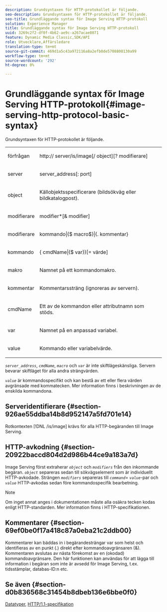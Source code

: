 ```yaml
---
description: Grundsyntaxen för HTTP-protokollet är följande.
seo-description: Grundsyntaxen för HTTP-protokollet är följande.
seo-title: Grundläggande syntax för Image Serving HTTP-protokoll
solution: Experience Manager
title: Grundläggande syntax för Image Serving HTTP-protokoll
uuid: 3269c2f2-df0f-4b62-ae9c-a267acae8071
feature: Dynamic Media Classic,SDK/API
role: Utvecklare,Affärsledare
translation-type: tm+mt
source-git-commit: 469d1a5c43a972116a8a2efb0de5708800130a99
workflow-type: tm+mt
source-wordcount: '292'
ht-degree: 0%

---
```



# Grundläggande syntax för Image Serving HTTP-protokoll{#image-serving-http-protocol-basic-syntax}

Grundsyntaxen för HTTP-protokollet är följande.

<table id="simpletable_854C20D4C42247B99D9F123543C17E7C"> 
 <tr class="strow"> 
  <td class="stentry"> <p><span class="codeph"> <span class="varname"> förfrågan</span> </span> </p> </td> 
  <td class="stentry"> <p> <span class="filepath">http://<span class="varname"> server</span>/is/image[/<span class="varname"> object</span>][?<span class="varname"> modifierare</span>]</span> </p> </td> 
 </tr> 
 <tr class="strow"> 
  <td class="stentry"> <p><span class="codeph"> <span class="varname"> server  </span> </span> </p></td> 
  <td class="stentry"> <p> <span class="codeph"> <span class="varname"> server_address</span>[:<span class="varname"> port</span>]</span> </p> </td> 
 </tr> 
 <tr class="strow"> 
  <td class="stentry"> <p><span class="codeph"> <span class="varname"> object</span> </span> </p></td> 
  <td class="stentry"> <p>Källobjektsspecificerare (bildsökväg eller bildkatalogpost). </p> </td> 
 </tr> 
 <tr class="strow"> 
  <td class="stentry"> <p><span class="codeph"> <span class="varname"> modifierare</span> </span> </p></td> 
  <td class="stentry"> <p><span class="codeph"> <span class="varname"> modifier</span>*[&amp;<span class="varname"> modifier</span>]</span> </p> </td> 
 </tr> 
 <tr class="strow"> 
  <td class="stentry"> <p><span class="codeph"> <span class="varname"> modifierare</span> </span> </p></td> 
  <td class="stentry"> <p><span class="codeph">kommando|{$<span class="varname"> macro</span>$}|{.<span class="varname"> kommentar</span>}</span> </p></td> 
 </tr> 
 <tr class="strow"> 
  <td class="stentry"> <p><span class="codeph"> <span class="varname"> kommando</span> </span> </p> </td> 
  <td class="stentry"> <p>{<span class="varname"> cmdName</span>|{$<span class="varname"> var</span>}}[=<span class="varname"> värde</span>] </p></td> 
 </tr> 
 <tr class="strow"> 
  <td class="stentry"> <p><span class="codeph"> <span class="varname"> makro</span> </span> </p> </td> 
  <td class="stentry"> <p>Namnet på ett kommandomakro. </p></td> 
 </tr> 
 <tr class="strow"> 
  <td class="stentry"> <p><span class="codeph"> <span class="varname"> kommentar</span> </span> </p></td> 
  <td class="stentry"> <p>Kommentarssträng (ignoreras av servern). </p></td> 
 </tr> 
 <tr class="strow"> 
  <td class="stentry"> <p><span class="codeph"> <span class="varname"> cmdName</span> </span> </p></td> 
  <td class="stentry"> <p>Ett av de kommandon eller attributnamn som stöds. </p></td> 
 </tr> 
 <tr class="strow"> 
  <td class="stentry"> <p><span class="codeph"> <span class="varname"> var</span> </span> </p> </td> 
  <td class="stentry"> <p>Namnet på en anpassad variabel. </p></td> 
 </tr> 
 <tr class="strow"> 
  <td class="stentry"> <p><span class="codeph"> <span class="varname"> value</span> </span> </p></td> 
  <td class="stentry"> <p>Kommando eller variabelvärde. </p></td> 
 </tr> 
</table>

*`server_address`*,  *`cmdName`*,  *`macro`* och  *`var`* är inte skiftlägeskänsliga. Servern bevarar skiftläget för alla andra strängvärden.

*`value`* är kommandospecifikt och kan bestå av ett eller flera värden avgränsade med kommatecken. Mer information finns i beskrivningen av de enskilda kommandona.

## Serveridentifierare {#section-926ae55ddba14b8d952147a5fd701e14}

Rotkontexten [!DNL /is/image] krävs för alla HTTP-begäranden till Image Serving.

## HTTP-avkodning {#section-20922baccd804d2d986b44ce9a183a7d}

Image Serving först extraherar *`object`* och *`modifiers`* från den inkommande begäran. *`object`* separeras sedan till sökvägselement som är individuellt HTTP-avkodade. Strängen *`modifiers`* separeras till *`command`*= *`value`*-par och *`value`* HTTP-avkodas sedan före kommandospecifik bearbetning.

>[!NOTE]
>
>Om inget annat anges i dokumentationen måste alla osäkra tecken kodas enligt HTTP-standarden. Mer information finns i HTTP-specifikationen.

## Kommentarer {#section-69ef0be0f17a418c87a0eba21c2ddb00}

Kommentarer kan bäddas in i begärandesträngar var som helst och identifieras av en punkt (.) direkt efter kommandoavgränsaren (&amp;). Kommentaren avslutas av nästa förekomst av en (okodad) kommandoavgränsare. Den här funktionen kan användas för att lägga till information i begäran som inte är avsedd för Image Serving, t.ex. tidsstämplar, databas-ID:n etc.

## Se även {#section-d0b836568c31454b8dbeb136e6bbe0f0}

[Datatyper](../../../../../is-api/http-ref/image-serving-api-ref/c-http-protocol-reference/c-data-types/c-data-types.md#concept-49455c12df954bb5919cdd8d5ccc85fa),  [HTTP/1.1-specifikation](http://www.w3.org/Protocols/rfc2616/rfc2616.html)
